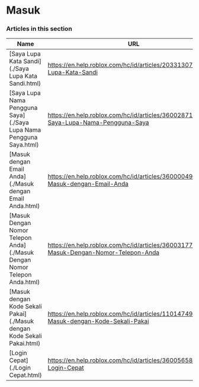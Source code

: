 # Masuk  
### Articles in this section
Name|URL
-|-
[Saya Lupa Kata Sandi](./Saya Lupa Kata Sandi.html) |https://en.help.roblox.com/hc/id/articles/203313070-Saya-Lupa-Kata-Sandi
[Saya Lupa Nama Pengguna Saya](./Saya Lupa Nama Pengguna Saya.html) |https://en.help.roblox.com/hc/id/articles/360028719931-Saya-Lupa-Nama-Pengguna-Saya
[Masuk dengan Email Anda](./Masuk dengan Email Anda.html) |https://en.help.roblox.com/hc/id/articles/360000495826-Masuk-dengan-Email-Anda
[Masuk Dengan Nomor Telepon Anda](./Masuk Dengan Nomor Telepon Anda.html) |https://en.help.roblox.com/hc/id/articles/360031771371-Masuk-Dengan-Nomor-Telepon-Anda
[Masuk dengan Kode Sekali Pakai](./Masuk dengan Kode Sekali Pakai.html) |https://en.help.roblox.com/hc/id/articles/11014749736980-Masuk-dengan-Kode-Sekali-Pakai
[Login Cepat](./Login Cepat.html) |https://en.help.roblox.com/hc/id/articles/360056582012-Login-Cepat